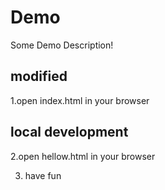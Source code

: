 # Demo

Some Demo Description! 

## modified 
1.open index.html in your browser

## local development

2.open hellow.html in your browser

3. have fun 